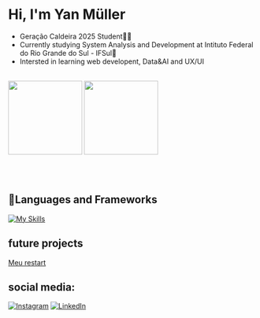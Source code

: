 
<h1>Hi, I'm Yan Müller</h1>
<ul>
    <li>Geração Caldeira 2025 Student🚀🔥</li>
    <li>Currently studying System Analysis and Development at Intituto Federal do Rio Grande do Sul - IFSul💚</li>
    <li>Intersted in learning web developent, Data&AI and UX/UI</li>
</ul>
<br/>
<div style="height: 200px;">
    <img src="https://github-readme-stats.vercel.app/api?username=yanmullerwk&show_icons=true&rank_icon=github&theme=prussian&locale=pt-br&hide=contribs&include_all_commits=true&bg_color=00000000"style="height: 150px;">
    <img src="https://github-readme-stats.vercel.app/api/top-langs/?username=yanmullerwk&theme=prussian&locale=pt-br&layout=donut&bg_color=00000000" style="height: 150px;">
</div>

<h2>📃Languages and Frameworks</h2>

[![My Skills](https://skillicons.dev/icons?i=php,laravel,mysql,java,spring,ts,js,html,css,nodejs)](https://skillicons.dev)

<h2>future projects</h2>
<a href= "https://github.com/yanmullerwk/My-journey">Meu restart</a>
<br/>

<h2>social media:</h2>

[![Instagram](https://img.shields.io/badge/Instagram-%23E4405F.svg?style=for-the-badge&logo=Instagram&logoColor=white)](https://instagram.com/yanm.jpg)
[![LinkedIn](https://img.shields.io/badge/linkedin-%230077B5.svg?style=for-the-badge&logo=linkedin&logoColor=white)](https://linkedin.com/in/yan-muller-ym)
